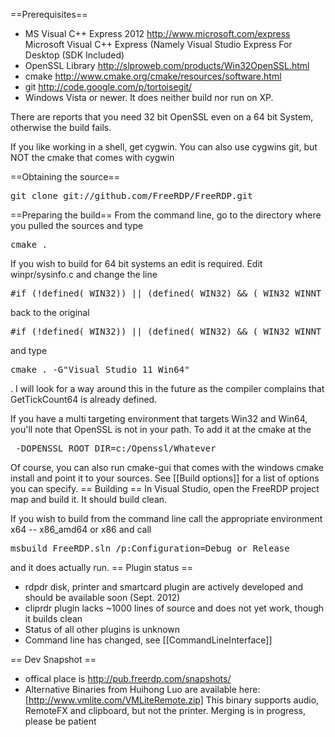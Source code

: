 ==Prerequisites==

* MS Visual C++ Express 2012 http://www.microsoft.com/express
Microsoft Visual C++ Express (Namely Visual Studio Express For Desktop (SDK Included)
* OpenSSL Library http://slproweb.com/products/Win32OpenSSL.html
* cmake http://www.cmake.org/cmake/resources/software.html
* git http://code.google.com/p/tortoisegit/
* Windows Vista or newer. It does neither build nor run on XP.

There are reports that you need 32 bit OpenSSL even on a 64 bit System, otherwise the build fails.

If you like working in a shell, get cygwin. You can also use cygwins git, but NOT the cmake that comes with cygwin

==Obtaining the source==
<pre>git clone git://github.com/FreeRDP/FreeRDP.git</pre>

==Preparing the build==
From the command line, go to the directory where you pulled the sources and type
<pre>cmake .</pre>  If you wish to build for 64 bit systems an edit is required.  Edit winpr/sysinfo.c and change the line
<pre>#if &#40;!defined&#40;_WIN32&#41;&#41; || &#40;defined&#40;_WIN32&#41; && &#40;_WIN32_WINNT &lt; 0x0600&#41;&#41;</pre> back to the original
<pre>#if &#40;!defined&#40_WIN32&#41;&#41; || &#40;defined&#40;_WIN32&#41; && &#40;_WIN32_WINNT &lt; 0x0501&#41;&#41;</pre> and type
<pre>cmake . -G"Visual Studio 11 Win64"</pre>.  I will look for a way around this in the future as the compiler complains that GetTickCount64 is already defined.

If you have a multi targeting environment that targets Win32 and Win64, you'll note that OpenSSL is not in your path.  To add it at the cmake at the
<pre> -DOPENSSL_ROOT_DIR=c:/Openssl/Whatever</pre>

Of course, you can also run cmake-gui that comes with the windows cmake install and point it to your sources.
See [[Build options]] for a list of options you can specify.
== Building ==
In Visual Studio, open the FreeRDP project map and build it. It should build clean.

If you wish to build from the command line call the appropriate environment x64 -- x86_amd64 or x86 and call
<pre>msbuild FreeRDP.sln /p:Configuration=Debug or Release</pre>

and it does actually run.
== Plugin status ==
* rdpdr disk, printer and smartcard plugin are actively developed and should be available soon (Sept. 2012)
* cliprdr plugin lacks ~1000 lines of source and does not yet work, though it builds clean
* Status of all other plugins is unknown
* Command line has changed, see [[CommandLineInterface]]

== Dev Snapshot ==
* offical place is http://pub.freerdp.com/snapshots/
* Alternative Binaries from Huihong Luo are available here: [http://www.vmlite.com/VMLiteRemote.zip] This binary supports audio, RemoteFX and clipboard, but not the printer. Merging is in progress, please be patient